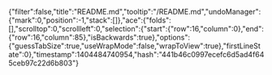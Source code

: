 {"filter":false,"title":"README.md","tooltip":"/README.md","undoManager":{"mark":0,"position":-1,"stack":[]},"ace":{"folds":[],"scrolltop":0,"scrollleft":0,"selection":{"start":{"row":16,"column":0},"end":{"row":16,"column":85},"isBackwards":true},"options":{"guessTabSize":true,"useWrapMode":false,"wrapToView":true},"firstLineState":0},"timestamp":1404484740954,"hash":"441b46c0997ecefc6d5ad4f645ceb97c22d6b803"}